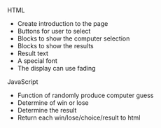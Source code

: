 <!-- TODO List -->
HTML
- Create introduction to the page
- Buttons for user to select 
- Blocks to show the computer selection
- Blocks to show the results
- Result text
- A special font
- The display can use fading

JavaScript
- Function of randomly produce computer guess
- Determine of win or lose
- Determine the result
- Return each win/lose/choice/result to html